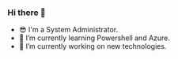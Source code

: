 ### Hi there 👋

- 😎 I'm a System Administrator.
- 🌱 I’m currently learning Powershell and Azure.
- 🔭 I’m currently working on new technologies.
<!--
**UGarvicu/UGarvicu** is a ✨ _special_ ✨ repository because its `README.md` (this file) appears on your GitHub profile.

Here are some ideas to get you started:

- 🔭 I’m currently working on ...
- 🌱 I’m currently learning ...
- 👯 I’m looking to collaborate on ...
- 🤔 I’m looking for help with ...
- 💬 Ask me about ...
- 📫 How to reach me: ...
- 😄 Pronouns: ...
- ⚡ Fun fact: ...
-->
